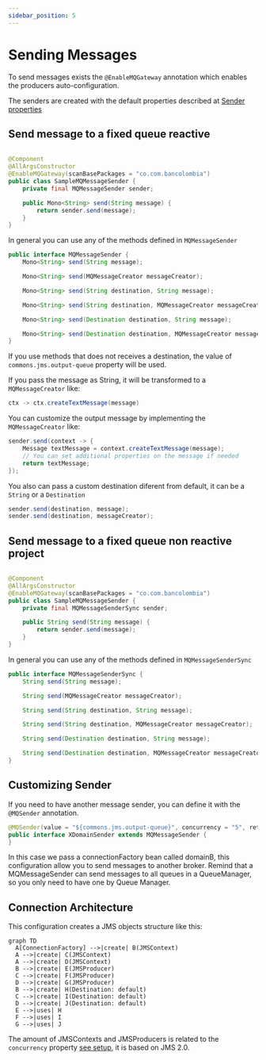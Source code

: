 ```yaml
---
sidebar_position: 5
---
```


# Sending Messages

To send messages exists the `@EnableMQGateway` annotation which enables the producers auto-configuration.

The senders are created with the default properties described at [Sender properties](/commons-jms/docs/commons-jms/configuration-properties#sender-properties)

## Send message to a fixed queue reactive

```java

@Component
@AllArgsConstructor
@EnableMQGateway(scanBasePackages = "co.com.bancolombia")
public class SampleMQMessageSender {
    private final MQMessageSender sender;

    public Mono<String> send(String message) {
        return sender.send(message);
    }
}
```

In general you can use any of the methods defined in `MQMessageSender`

```java
public interface MQMessageSender {
    Mono<String> send(String message);

    Mono<String> send(MQMessageCreator messageCreator);

    Mono<String> send(String destination, String message);

    Mono<String> send(String destination, MQMessageCreator messageCreator);

    Mono<String> send(Destination destination, String message);

    Mono<String> send(Destination destination, MQMessageCreator messageCreator);
}
```

If you use methods that does not receives a destination, the value of `commons.jms.output-queue` property will be used.

If you pass the message as String, it will be transformed to a `MQMessageCreator` like: 

```java
ctx -> ctx.createTextMessage(message)
```

You can customize the output message by implementing the `MQMessageCreator` like:

```java
sender.send(context -> {
    Message textMessage = context.createTextMessage(message);
    // You can set additional properties on the message if needed
    return textMessage;
});
```

You also can pass a custom destination diferent from default, it can be a `String` or a `Destination`

```java
sender.send(destination, message);
sender.send(destination, messageCreator);
```

## Send message to a fixed queue non reactive project

```java

@Component
@AllArgsConstructor
@EnableMQGateway(scanBasePackages = "co.com.bancolombia")
public class SampleMQMessageSender {
    private final MQMessageSenderSync sender;

    public String send(String message) {
        return sender.send(message);
    }
}
```

In general you can use any of the methods defined in `MQMessageSenderSync`

```java
public interface MQMessageSenderSync {
    String send(String message);

    String send(MQMessageCreator messageCreator);

    String send(String destination, String message);

    String send(String destination, MQMessageCreator messageCreator);

    String send(Destination destination, String message);

    String send(Destination destination, MQMessageCreator messageCreator);
}
```

## Customizing Sender

If you need to have another message sender, you can define it with the `@MQSender` annotation.

```java
@MQSender(value = "${commons.jms.output-queue}", concurrency = "5", retryConfig = "5", connectionFactory = "domainB")
public interface XDomainSender extends MQMessageSender {
}
```

In this case we pass a connectionFactory bean called domainB, this configuration allow you to send messages to another
broker. Remind that a MQMessageSender can send messages to all queues in a QueueManager, so you only need to have one by
Queue Manager.

## Connection Architecture

This configuration creates a JMS objects structure like this:

```mermaid
graph TD
  A[ConnectionFactory] -->|create| B(JMSContext)
  A -->|create| C(JMSContext)
  A -->|create| D(JMSContext)
  B -->|create| E(JMSProducer)
  C -->|create| F(JMSProducer)
  D -->|create| G(JMSProducer)
  B -->|create| H(Destination: default)
  C -->|create| I(Destination: default)
  D -->|create| J(Destination: default)
  E -->|uses| H
  F -->|uses| I
  G -->|uses| J
```

The amount of JMSContexts and JMSProducers is related to the `concurrency` property [see setup](#Setup), it is based on
JMS 2.0.